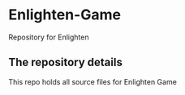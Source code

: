 # Enlighten-Game
Repository for Enlighten

## The repository details
This repo holds all source files for Enlighten Game

